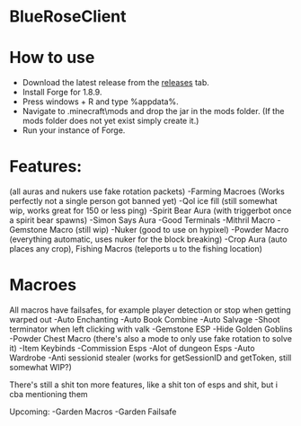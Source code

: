 # BlueRoseClient

# How to use
- Download the latest release from the [releases](https://github.com/FragileNuclear22/BlueRoseClient/releases/tag/latest) tab.
- Install Forge for 1.8.9.
- Press windows + R and type %appdata%.
- Navigate to .minecraft\mods and drop the jar in the mods folder. (If the mods folder does not yet exist simply create it.)
- Run your instance of Forge.

# Features: 
(all auras and nukers use fake rotation packets) -Farming Macroes (Works perfectly not a single person got banned yet) -Qol ice fill (still somewhat wip, works great for 150 or less ping) -Spirit Bear Aura (with triggerbot once a spirit bear spawns) -Simon Says Aura -Good Terminals -Mithril Macro -Gemstone Macro (still wip) -Nuker (good to use on hypixel) -Powder Macro (everything automatic, uses nuker for the block breaking) -Crop Aura (auto places any crop), Fishing Macros (teleports u to the fishing location)

# Macroes
All macros have failsafes, for example player detection or stop when getting warped out -Auto Enchanting -Auto Book Combine -Auto Salvage -Shoot terminator when left clicking with valk -Gemstone ESP -Hide Golden Goblins -Powder Chest Macro (there's also a mode to only use fake rotation to solve it) -Item Keybinds -Commission Esps -Alot of dungeon Esps -Auto Wardrobe -Anti sessionid stealer (works for getSessionID and getToken, still somewhat WIP?)

There's still a shit ton more features, like a shit ton of esps and shit, but i cba mentioning them

Upcoming: -Garden Macros -Garden Failsafe

